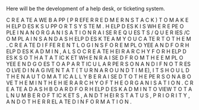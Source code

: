 Here will be the development of a help desk, or ticketing system.

C R E A TE A WE B A PP ( P R EFE R R E D M E R N S T A C K ) T O M A K E
H ELP D ES K S U PP O R T S Y S TE M . H ELP D ES K I S WH E R E PE O PLE I N A N
O R G A N I S A T I O N R A I SE R E Q U ES T S / Q U E R IES /C O M PL A I N S A N D A S
H ELP D ES K TE A M Y O U C A TE R T O T H E M . C R E A TE D I F FE R E N T L O G I N S
F O R E M PL O YEE A N D F O R H ELP D ES K A D M I N , A L S O C R E A TE
H EI R A R C H Y F O R H ELP D ES K S O T H A T A T IC K ET WH E N R A I SE D F R O M
T H E E M PL O YEE E N D G O ES T O A P A R T IC U L A R PE R S O N A N D I F N O T
R ES O LVE D I N A G IVE N T A T ( T U R N A R O U N D T I M E), I T S H O U L D T H E N
A U T O M A T IC A L L Y B E R A I SE D T O T H E PE R S O N A B O VE T H E M I N T H E
H IE R A R C H Y O F T H E O R G A N I S A T I O N . C R E A TE A D A S H B O A R D F O R
H ELP D ES K A D M I N T O VIEW T O T A L N U M B E R O F T IC K ET S , A N D T H EI R
S T A T U S , P R I O R I T Y , A N D O T H E R R EL A TE D I N F O R M A T I O N .
